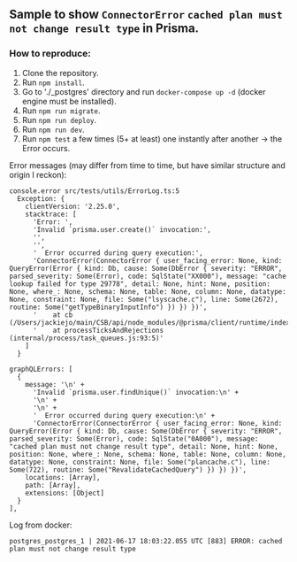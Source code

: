 ## Sample to show `ConnectorError` `cached plan must not change result type` in Prisma.

### How to reproduce:
1. Clone the repository.
2. Run `npm install`.
3. Go to './_postgres' directory and run `docker-compose up -d` (docker engine must be installed).
4. Run `npm run migrate`.
5. Run `npm run deploy`.
6. Run `npm run dev`.
7. Run `npm test` a few times (5+ at least) one instantly after another -> the Error occurs.

Error messages (may differ from time to time, but have similar structure and origin I reckon):
```
console.error src/tests/utils/ErrorLog.ts:5
  Exception: {
    clientVersion: '2.25.0',
    stacktrace: [
      'Error: ',
      'Invalid `prisma.user.create()` invocation:',
      '',
      '',
      '  Error occurred during query execution:',
      'ConnectorError(ConnectorError { user_facing_error: None, kind: QueryError(Error { kind: Db, cause: Some(DbError { severity: "ERROR", parsed_severity: Some(Error), code: SqlState("XX000"), message: "cache lookup failed for type 29778", detail: None, hint: None, position: None, where_: None, schema: None, table: None, column: None, datatype: None, constraint: None, file: Some("lsyscache.c"), line: Some(2672), routine: Some("getTypeBinaryInputInfo") }) }) })',
      '    at cb (/Users/jackiejo/main/CSB/api/node_modules/@prisma/client/runtime/index.js:33820:17)',
      '    at processTicksAndRejections (internal/process/task_queues.js:93:5)'
    ]
  }
```

```
graphQLErrors: [
  {
    message: '\n' +
      'Invalid `prisma.user.findUnique()` invocation:\n' +
      '\n' +
      '\n' +
      '  Error occurred during query execution:\n' +
      'ConnectorError(ConnectorError { user_facing_error: None, kind: QueryError(Error { kind: Db, cause: Some(DbError { severity: "ERROR", parsed_severity: Some(Error), code: SqlState("0A000"), message: "cached plan must not change result type", detail: None, hint: None, position: None, where_: None, schema: None, table: None, column: None, datatype: None, constraint: None, file: Some("plancache.c"), line: Some(722), routine: Some("RevalidateCachedQuery") }) }) })',
    locations: [Array],
    path: [Array],
    extensions: [Object]
  }
],
```

Log from docker:

```
postgres_postgres_1 | 2021-06-17 18:03:22.055 UTC [883] ERROR: cached plan must not change result type
```
